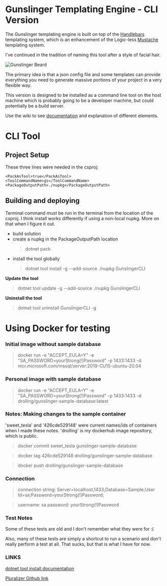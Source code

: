 # Gunslinger Templating Engine - CLI Version

The Gunslinger templating engine is built on top of the [Handlebars](https://github.com/Handlebars-Net/Handlebars.Net) templating system, which is an enhancement of the Logic-less [Mustache](https://mustache.github.io/) templating system. 

I've continued in the tradition of naming this tool after a style of facial hair.

![Gunslinger Beard](https://user-images.githubusercontent.com/1778167/169899048-b905a62e-ad65-418b-a64e-7778f2364505.png)

The primary idea is that a json config file and some templates can provide everything you need to generate massive portions of your project in 
a very flexible way.

This version is designed to be installed as a command line tool on the host machine which is probably going to be a developer machine, but could
potentially be a build server.

Use the wiki to see [documentation](https://github.com/donrolling/Gunslinger.Templates/wiki) and explanation of different elements.

# CLI Tool

## Project Setup

These three lines were needed in the csproj:
```
<PackAsTool>true</PackAsTool>
<ToolCommandName>gs</ToolCommandName>
<PackageOutputPath>./nupkg</PackageOutputPath>
```
## Building and deploying

Terminal command must be run in the terminal from the location of the csproj.
I think install works differently if using a non-local nupkg. More on that when I figure it out.

- build solution
- create a nupkg in the PackageOutputPath location 
	> dotnet pack
- install the tool globally
	> dotnet tool install -g --add-source ./nupkg GunslingerCLI

**Update the tool**
> dotnet tool update -g --add-source ./nupkg GunslingerCLI

**Uninstall the tool**
> dotnet tool uninstall GunslingerCLI -g

# Using Docker for testing

### Initial image without sample database
> docker run -e "ACCEPT_EULA=Y" -e "SA_PASSWORD=yourStrong(!)Password" -p 1433:1433 -d mcr.microsoft.com/mssql/server:2019-CU15-ubuntu-20.04

### Personal image with sample database

> docker run -e "ACCEPT_EULA=Y" -e "SA_PASSWORD=yourStrong(!)Password" -p 1433:1433 -d drolling/gunslinger-sample-database:latest

### Notes: Making changes to the sample container

'sweet_tesla' and '426cde529148' were current names/ids of containers when I made these notes. 'drolling' is my dockerhub image repository, which is public.

> docker commit sweet_tesla gunslinger-sample-database

> docker tag 426cde529148 drolling/gunslinger-sample-database

> docker push drolling/gunslinger-sample-database

### Connection
> connection string: Server=localhost,1433;Database=Sample;User Id=sa;Password=yourStrong(!)Password;

> username: sa
> password: yourStrong(!)Password

### Test Notes
Some of these tests are old and I don't remember what they were for :(

Also, many of these tests are simply a shortcut to run a scenario and don't really perform a test at all. That sucks, but that is what I have for now.

### LINKS

[dotnet tool install documentation](https://docs.microsoft.com/en-us/dotnet/core/tools/dotnet-tool-install)

[Pluralizer Github link](https://github.com/sarathkcm/Pluralize.NET)
